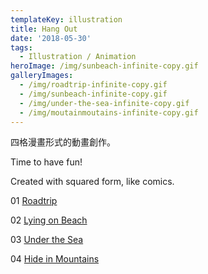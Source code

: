 ```yaml
---
templateKey: illustration
title: Hang Out
date: '2018-05-30'
tags:
  - Illustration / Animation
heroImage: /img/sunbeach-infinite-copy.gif
galleryImages:
  - /img/roadtrip-infinite-copy.gif
  - /img/sunbeach-infinite-copy.gif
  - /img/under-the-sea-infinite-copy.gif
  - /img/moutainmoutains-infinite-copy.gif
---
```

四格漫畫形式的動畫創作。

Time to have fun!

Created with squared form, like comics. 

01 [Roadtrip](<https://liuliangyin.github.io/roadtrip/ >)

02 [Lying on Beach](<https://liuliangyin.github.io/Beach/ >)

03 [Under the Sea](<https://liuliangyin.github.io/underthesea/ >)

04 [Hide in Mountains](https://liuliangyin.github.io/moutains/)

